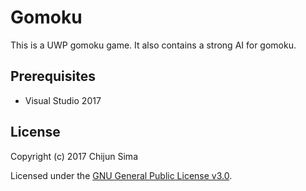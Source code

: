 # Gomoku


This is a UWP gomoku game.  It also contains a strong AI for gomoku.


## Prerequisites

+ Visual Studio 2017

## License

Copyright (c) 2017 Chijun Sima

Licensed under the [GNU General Public License v3.0](http://www.gnu.org/licenses/).
